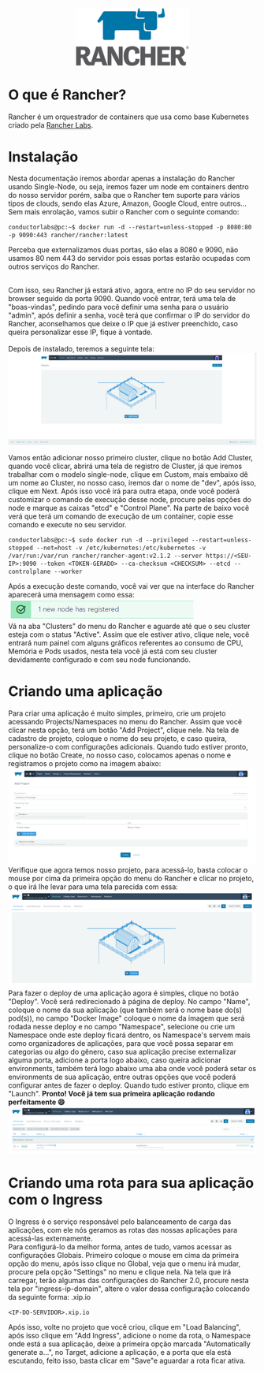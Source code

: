 <div align="center">
  <img src="./images/rancher-logo.png" width="230" title="Rancher" />
</div>

# O que é Rancher?
Rancher é um orquestrador de containers que usa como base Kubernetes criado pela <a href="https://rancher.com/">Rancher Labs</a>.

# Instalação
Nesta documentação iremos abordar apenas a instalação do Rancher usando Single-Node, ou seja, iremos fazer um node em containers dentro do nosso servidor 
porém, saiba que o Rancher tem suporte para vários tipos de clouds, sendo elas Azure, Amazon, Google Cloud, entre outros...
<br />
Sem mais enrolação, vamos subir o Rancher com o seguinte comando:
```console
conductorlabs@pc:~$ docker run -d --restart=unless-stopped -p 8080:80 -p 9090:443 rancher/rancher:latest
```
Perceba que externalizamos duas portas, são elas a 8080 e 9090, não usamos 80 nem 443 do servidor pois essas portas estarão ocupadas com outros serviços do Rancher.

<br />
Com isso, seu Rancher já estará ativo, agora, entre no IP do seu servidor no browser seguido da porta 9090. Quando você entrar, terá uma tela de "boas-vindas", pedindo para você definir uma senha para o usuário "admin", após definir a senha, você terá que confirmar o IP do servidor do Rancher, aconselhamos que deixe o IP que já estiver preenchido, caso queira personalizar esse IP, fique à vontade.
<br /><br />
Depois de instalado, teremos a seguinte tela:
<br />
<img src="./images/instalacao-1.png" title="Primeira tela após a instalação" />
<br />

Vamos então adicionar nosso primeiro cluster, clique no botão Add Cluster, quando você clicar, abrirá uma tela de registro de Cluster, já que iremos trabalhar com o modelo single-node, clique em Custom, mais embaixo dê um nome ao Cluster, no nosso caso, iremos dar o nome de "dev", após isso, clique em Next. Após isso você irá para outra etapa, onde você poderá customizar o comando de execução desse node, procure pelas opções do node e marque as caixas "etcd" e "Control Plane". Na parte de baixo você verá que terá um comando de execução de um container, copie esse comando e execute no seu servidor.
```console
conductorlabs@pc:~$ sudo docker run -d --privileged --restart=unless-stopped --net=host -v /etc/kubernetes:/etc/kubernetes -v /var/run:/var/run rancher/rancher-agent:v2.1.2 --server https://<SEU-IP>:9090 --token <TOKEN-GERADO> --ca-checksum <CHECKSUM> --etcd --controlplane --worker
```
Após a execução deste comando, você vai ver que na interface do Rancher aparecerá uma mensagem como essa:
<img src="./images/node-registered.PNG" title="Mensagem após o Node ser registrado" />
<br />
Vá na aba "Clusters" do menu do Rancher e aguarde até que o seu cluster esteja com o status "Active". Assim que ele estiver ativo, clique nele, você entrará num painel com alguns gráficos referentes ao consumo de CPU, Memória e Pods usados, nesta tela você já está com seu cluster devidamente configurado e com seu node funcionando.

# Criando uma aplicação
Para criar uma aplicação é muito simples, primeiro, crie um projeto acessando Projects/Namespaces no menu do Rancher. Assim que você clicar nesta opção, terá um botão "Add Project", clique nele. Na tela de cadastro de projeto, coloque o nome do seu projeto, e caso queira, personalize-o com configurações adicionais. Quando tudo estiver pronto, clique no botão Create, no nosso caso, colocamos apenas o nome e registramos o projeto como na imagem abaixo:
<img src="./images/registering-project.PNG" title="Registrando um projeto no Rancher" />
<br />
Verifique que agora temos nosso projeto, para acessá-lo, basta colocar o mouse por cima da primeira opção do menu do Rancher e clicar no projeto, o que irá lhe levar para uma tela parecida com essa:
<img src="./images/inside-project.PNG" title="Dentro do projeto" />
<br />
Para fazer o deploy de uma aplicação agora é simples, clique no botão "Deploy". Você será redirecionado à página de deploy. No campo "Name", coloque o nome da sua aplicação (que também será o nome base do(s) pod(s)), no campo "Docker Image" coloque o nome da imagem que será rodada nesse deploy e no campo "Namespace", selecione ou crie um Namespace onde este deploy ficará dentro, os Namespace's servem mais como organizadores de aplicações, para que você possa separar em categorias ou algo do gênero, caso sua aplicação precise externalizar alguma porta, adicione a porta logo abaixo, caso queira adicionar environments, também terá logo abaixo uma aba onde você poderá setar os environments de sua aplicação, entre outras opções que você poderá configurar antes de fazer o deploy. Quando tudo estiver pronto, clique em "Launch". <b>Pronto! Você já tem sua primeira aplicação rodando perfeitamente :smile:</b>
<img src="./images/deploy-success.PNG" title="Após o deploy ter sido feito com sucesso" />

# Criando uma rota para sua aplicação com o Ingress
O Ingress é o serviço responsável pelo balanceamento de carga das aplicações, com ele nós geramos as rotas das nossas aplicações para acessá-las externamente.
<br />
Para configurá-lo da melhor forma, antes de tudo, vamos acessar as configurações Globais. Primeiro coloque o mouse em cima da primeira opção do menu, após isso clique no Global, veja que o menu irá mudar, procure pela opção "Settings" no menu e clique nela. Na tela que irá carregar, terão algumas das configurações do Rancher 2.0, procure nesta tela por "ingress-ip-domain", altere o valor dessa configuração colocando da seguinte forma: <IP-DO-SERVIDOR>.xip.io
```console
<IP-DO-SERVIDOR>.xip.io
```
Após isso, volte no projeto que você criou, clique em "Load Balancing", após isso clique em "Add Ingress", adicione o nome da rota, o Namespace onde está a sua aplicação, deixe a primeira opção marcada "Automatically generate a...", no Target, adicione a aplicação, e a porta que ela está escutando, feito isso, basta clicar em "Save"e aguardar a rota ficar ativa.
